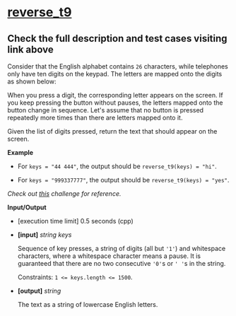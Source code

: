 # [reverse_t9](https://app.codesignal.com/challenge/JGNL3YRDqC7By3fbu)

## Check the full description and test cases visiting link above

Consider that the English alphabet contains ```26``` characters, while telephones only have ten digits on the keypad. The letters are mapped onto the digits as shown below:

When you press a digit, the corresponding letter appears on the screen. If you keep pressing the button without pauses, the letters mapped onto the button change in sequence. Let's assume that no button is pressed repeatedly more times than there are letters mapped onto it.

Given the list of digits pressed, return the text that should appear on the screen.

__Example__

* For ```keys = "44 444"```, the output should be ```reverse_t9(keys) = "hi"```.

* For ```keys = "999337777"```, the output should be ```reverse_t9(keys) = "yes"```.

*Check out [this](https://code.google.com/codejam/contest/351101/dashboard#s=p2) challenge for reference.*

__Input/Output__

* [execution time limit] 0.5 seconds (cpp)

* __[input]__ *string keys*

    Sequence of key presses, a string of digits (all but ```'1'```) and whitespace characters, where a whitespace character means a pause. It is guaranteed that there are no two consecutive ```'0'```s or ```' '```s in the string.

    Constraints: ```1 <= keys.length <= 1500```.

* __[output]__ *string*

    The text as a string of lowercase English letters.